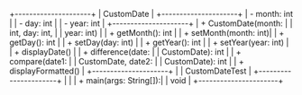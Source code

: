+---------------------+
|     CustomDate      |
+---------------------+
| - month: int        |
| - day: int          |
| - year: int         |
+---------------------+
| + CustomDate(month: |
|   int, day: int,     |
|   year: int)         |
| + getMonth(): int    |
| + setMonth(month: int)|
| + getDay(): int      |
| + setDay(day: int)   |
| + getYear(): int     |
| + setYear(year: int) |
| + displayDate()      |
| + difference(date:   |
|   CustomDate): int   |
| + compare(date1:     |
|   CustomDate, date2: |
|   CustomDate): int   |
| + displayFormatted() |
+---------------------+
|
|   CustomDateTest     |
+----------------------+
|                      |
| + main(args: String[]):|
|   void               |
+----------------------+
